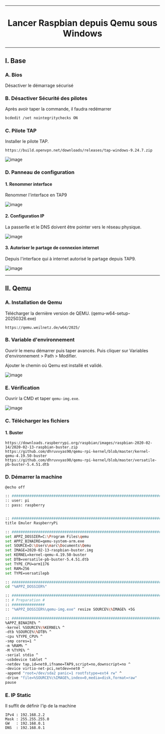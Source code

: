 ----------------------------------------------------------------------------------------------------------------
# <p align='center'> Lancer Raspbian depuis Qemu sous Windows </p>
----------------------------------------------------------------------------------------------------------------
## I. Base
### A. Bios
Désactiver le démarrage sécurisé
### B. Désactiver Sécurité des pilotes
Après avoir taper la commande, il faudra redémarrer
```bash
bcdedit /set nointegritychecks ON
```
### C. Pilote TAP
Installer le pilote TAP.
```
https://build.openvpn.net/downloads/releases/tap-windows-9.24.7.zip
```

![image](https://github.com/user-attachments/assets/a3bb2fb3-c554-4d8a-9a33-6f0d7b753c00)

### D. Panneau de configuration
#### 1. Renommer interface
Renommer l'interface en TAP9

![image](https://github.com/user-attachments/assets/03d7447b-6e4b-4d46-9323-5b727038ba23)

#### 2. Configuration IP
La passerlle et le DNS doivent être pointer vers le réseau physique.

![image](https://github.com/user-attachments/assets/042b5f68-03ab-455e-9e99-4e14a814686b)


#### 3. Autoriser le partage de connexion internet
Depuis l'interface qui à internet autorisé le partage depuis TAP9.

![image](https://github.com/user-attachments/assets/bdcc576c-c15d-422b-97eb-c0962fb18bf9)

----------------------------------------------------------------------------------------------------------------
## II. Qemu
### A. Installation de Qemu
Télécharger la dernière version de QEMU. (qemu-w64-setup-20250326.exe)
```
https://qemu.weilnetz.de/w64/2025/
```
### B. Variable d'environnement
Ouvrir le menu démarrer puis taper avancés. Puis cliquer sur Variables d'environnement > Path > Modifier.

Ajouter le chemin où Qemu est installé et validé.

![image](https://github.com/user-attachments/assets/2b546d4c-fbbb-40ee-bf27-cebd30849fa5)

### E. Vérification
Ouvrir la CMD et taper `qemu-img.exe`.

![image](https://github.com/user-attachments/assets/2e6ea615-d1b8-4bb3-932c-c3ead8df1126)

### C. Télécharger les fichiers
#### 1. Buster
```
https://downloads.raspberrypi.org/raspbian/images/raspbian-2020-02-14/2020-02-13-raspbian-buster.zip
https://github.com/dhruvvyas90/qemu-rpi-kernel/blob/master/kernel-qemu-4.19.50-buster
https://github.com/dhruvvyas90/qemu-rpi-kernel/blob/master/versatile-pb-buster-5.4.51.dtb
```


### D. Démarrer la machine
```bash
@echo off

:: ##############################################################################################
:: user: pi
:: pass: raspberry


:: ##############################################################################################
title Emuler RaspberryPi

:: ##############################################################################################
set APPZ_DOSSIER=C:\Program Files\qemu
set APPZ_BINAIRE=qemu-system-arm.exe
set SOURCE=D:\Users\marc\Documents\Qemu
set IMAGE=2020-02-13-raspbian-buster.img
set KERNEL=kernel-qemu-4.19.50-buster
set DTB=versatile-pb-buster-5.4.51.dtb
set TYPE_CPU=arm1176
set RAM=256
set TYPE=versatilepb

:: ##############################################################################################
cd "%APPZ_DOSSIER%"

:: ###############################################################################################
:: # Preparation #
:: ###############
:: "%APPZ_DOSSIER%\qemu-img.exe" resize SOURCE%\%IMAGE% +5G

:: ##############################################################################################
%APPZ_BINAIRE% ^
-kernel %SOURCE%\%KERNEL% ^
-dtb %SOURCE%\%DTB% ^
-cpu %TYPE_CPU% ^
-smp cores=1 ^
-m %RAM% ^
-M %TYPE% ^
-serial stdio ^
-usbdevice tablet ^
-netdev tap,id=net0,ifname=TAP9,script=no,downscript=no ^
-device virtio-net-pci,netdev=net0 ^
-append "root=/dev/sda2 panic=1 rootfstype=ext4 rw" ^
-drive "file=%SOURCE%\%IMAGE%,index=0,media=disk,format=raw"
pause
```

### E. IP Static
Il suffit de définir l'ip de la machine

```
IPv4 : 192.168.2.2
Mask : 255.255.255.0
GW   : 192.168.0.1
DNS  : 192.168.0.1
```


